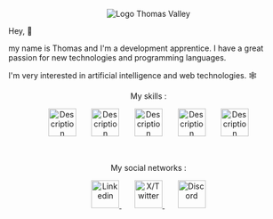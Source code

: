 
<p align="center"><img src="https://github.com/PepitoSir/pepitosir/assets/103250483/de3d82e0-1a5b-4500-a602-1bc5aed5f98e" alt="Logo Thomas Valley"></p>


Hey, 👋

my name is Thomas and I'm a development apprentice. I have a great passion for new technologies and programming languages.

I'm very interested in artificial intelligence and web technologies. 🕸
&nbsp;
	&nbsp;
	&nbsp;
<p align="center"> My skills :</p>
<p align="center">
  <img src="https://github.com/PepitoSir/pepitosir/assets/103250483/4d5d81d8-5d7a-4f7e-8b25-71cc8f46d6a3" alt="Description Image 3" width="50">
	&nbsp;
	&nbsp;
	&nbsp;
  <img src="https://github.com/PepitoSir/pepitosir/assets/103250483/6533aded-d04b-4011-9f47-c0f0b12b5e53" alt="Description Image 3" width="50">
	&nbsp;
	&nbsp;
	&nbsp;
<img src="https://github.com/PepitoSir/pepitosir/assets/103250483/940c64a2-e869-4738-8874-a6a82ed4a30b" alt="Description Image 3" width="50">
	&nbsp;
	&nbsp;
	&nbsp;
<img src="https://github.com/PepitoSir/pepitosir/assets/103250483/ce04a44f-b778-4dde-b370-9888aefe09e3" alt="Description Image 3" width="50">
	&nbsp;
	&nbsp;
	&nbsp;
<img src="https://github.com/PepitoSir/pepitosir/assets/103250483/326c7194-7f73-4062-bb63-3a6c3f953b19" alt="Description Image 3" width="50">
</p>
&nbsp;
	&nbsp;
	&nbsp;
<p align="center">My social networks :</p>

<p align="center">
  <a href="https://www.linkedin.com/in/thomas-burkhalter-71645a2b0/">
    <img src="https://github.com/PepitoSir/pepitosir/assets/103250483/6eb838db-57d8-458a-99ed-eb9ec3147b12" alt="Linkedin" width="50">
  </a>
&nbsp;
&nbsp;
&nbsp;
  <a href="https://twitter.com/PepitoSir_">
    <img src="https://github.com/PepitoSir/pepitosir/assets/103250483/6038e312-bf1b-4027-a9eb-a5727febdd91" alt="X/Twitter" width="50">
  </a>
&nbsp;
&nbsp;
&nbsp;
  <a href="650734458147831851">
    <img src="https://github.com/PepitoSir/pepitosir/assets/103250483/d2a02c97-7243-46c6-b014-36858edb5a29" alt="Discord" width="50">
  </a>
</p>


